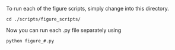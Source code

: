 To run each of the figure scripts, simply change into this directory.
```
cd ./scripts/figure_scripts/
```
Now you can run each .py file separately using
```
python figure_#.py
```
